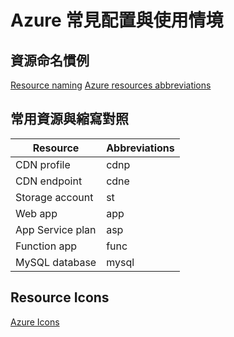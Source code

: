 # Azure 常見配置與使用情境

## 資源命名慣例

[Resource naming][1]
[Azure resources abbreviations][2]

## 常用資源與縮寫對照

| Resource | Abbreviations |
| -------- | --------------|
| CDN profile | cdnp |
| CDN endpoint | cdne |
| Storage account | st |
| Web app | app |
| App Service plan | asp |
| Function app | func |
| MySQL database | mysql |

## Resource Icons

[Azure Icons][3]

[1]: https://learn.microsoft.com/en-us/azure/cloud-adoption-framework/ready/azure-best-practices/resource-naming
[2]: https://learn.microsoft.com/en-us/azure/cloud-adoption-framework/ready/azure-best-practices/resource-abbreviations
[3]:http://code.benco.io/icon-collection/azure-icons/
